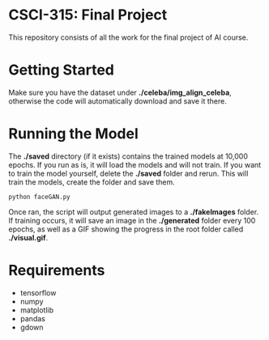 # CSCI-315: Final Project

This repository consists of all the work for the final project of AI course.

# Getting Started

Make sure you have the dataset under **./celeba/img_align_celeba**, otherwise the code will automatically download and save it there.

# Running the Model

The **./saved** directory (if it exists) contains the trained models at 10,000 epochs. If you run as is, it will load the models and will not train. If you want to train the model yourself, delete the **./saved** folder and rerun. This will train the models, create the folder and save them.

```
python faceGAN.py
```

Once ran, the script will output generated images to a **./fakeImages** folder. If training occurs, it will save an image in the **./generated** folder every 100 epochs, as well as a GIF showing the progress in the root folder called **./visual.gif**.

# Requirements

- tensorflow
- numpy
- matplotlib
- pandas
- gdown
